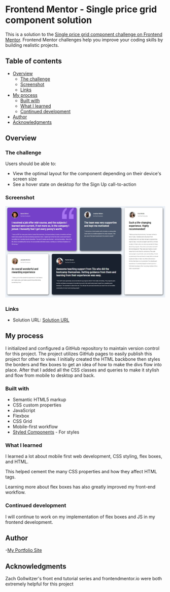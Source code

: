 # Frontend Mentor - Single price grid component solution

This is a solution to the [Single price grid component challenge on Frontend Mentor](https://www.frontendmentor.io/challenges/single-price-grid-component-5ce41129d0ff452fec5abbbc). Frontend Mentor challenges help you improve your coding skills by building realistic projects. 

## Table of contents

- [Overview](#overview)
  - [The challenge](#the-challenge)
  - [Screenshot](#screenshot)
  - [Links](#links)
- [My process](#my-process)
  - [Built with](#built-with)
  - [What I learned](#what-i-learned)
  - [Continued development](#continued-development)
- [Author](#author)
- [Acknowledgments](#acknowledgments)


## Overview

### The challenge

Users should be able to:

- View the optimal layout for the component depending on their device's screen size
- See a hover state on desktop for the Sign Up call-to-action

### Screenshot

![](./screenshot.jpg)



### Links

- Solution URL: [Solution URL](https://taylor1038.github.io/pricing-card-frontend/)


## My process

I initialized and configured a GitHub repository to maintain version control for this project. The project utilizes GitHub pages to easily publish this project for other to view. I initially created the HTML backbone then styles the borders and flex boxes to get an idea of how to make the divs flow into place. After that I added all the CSS classes and queries to make it stylish and flow from mobile to desktop and back.

### Built with

- Semantic HTML5 markup
- CSS custom properties
- JavaScript
- Flexbox
- CSS Grid
- Mobile-first workflow
- [Styled Components](https://styled-components.com/) - For styles



### What I learned

I learned a lot about mobile first web development, CSS styling, flex boxes, and HTML.

This helped cement the many CSS properties and how they affect HTML tags.

Learning more about flex boxes has also greatly improved my front-end workflow. 


### Continued development

I will continue to work on my implementation of flex boxes and JS in my frontend development.




## Author

-[My Portfolio Site](https://www.stephen.photography/portfolio)



## Acknowledgments

Zach Gollwitzer's front end tutorial series and frontendmentor.io were both extremely helpful for this project

